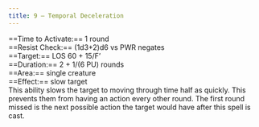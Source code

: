 ```yaml
---
title: 9 – Temporal Deceleration
---
```

==Time to Activate:== 1 round  
==Resist Check:== (1d3+2)d6 vs PWR negates  
==Target:== LOS 60 + 15/F’  
==Duration:== 2 + 1/(6 PU) rounds  
==Area:== single creature  
==Effect:== slow target  
This ability slows the target to moving through time half as quickly. This prevents them from having an action every other round. The first round missed is the next possible action the target would have after this spell is cast.  

